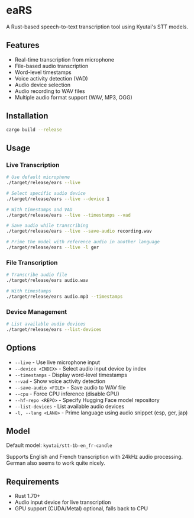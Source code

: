 # eaRS

A Rust-based speech-to-text transcription tool using Kyutai's STT models.

## Features

- Real-time transcription from microphone
- File-based audio transcription
- Word-level timestamps
- Voice activity detection (VAD)
- Audio device selection
- Audio recording to WAV files
- Multiple audio format support (WAV, MP3, OGG)

## Installation

```bash
cargo build --release
```

## Usage

### Live Transcription

```bash
# Use default microphone
./target/release/ears --live

# Select specific audio device
./target/release/ears --live --device 1

# With timestamps and VAD
./target/release/ears --live --timestamps --vad

# Save audio while transcribing
./target/release/ears --live --save-audio recording.wav

# Prime the model with reference audio in another language
./target/release/ears --live -l ger
```

### File Transcription

```bash
# Transcribe audio file
./target/release/ears audio.wav

# With timestamps
./target/release/ears audio.mp3 --timestamps
```

### Device Management

```bash
# List available audio devices
./target/release/ears --list-devices
```

## Options

- `--live` - Use live microphone input
- `--device <INDEX>` - Select audio input device by index
- `--timestamps` - Display word-level timestamps
- `--vad` - Show voice activity detection
- `--save-audio <FILE>` - Save audio to WAV file
- `--cpu` - Force CPU inference (disable GPU)
- `--hf-repo <REPO>` - Specify Hugging Face model repository
- `--list-devices` - List available audio devices
- `-l, --lang <LANG>` - Prime language using audio snippet (esp, ger, jap)

## Model

Default model: `kyutai/stt-1b-en_fr-candle`

Supports English and French transcription with 24kHz audio processing. German also seems to work quite nicely.

## Requirements

- Rust 1.70+
- Audio input device for live transcription
- GPU support (CUDA/Metal) optional, falls back to CPU

